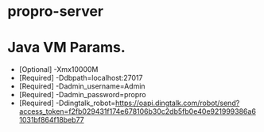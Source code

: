 # propro-server
# Java VM Params. 
 - [Optional]   -Xmx10000M 
 - [Required]   -Ddbpath=localhost:27017
 - [Required]   -Dadmin_username=Admin
 - [Required]   -Dadmin_password=propro
 - [Required]   -Ddingtalk_robot=https://oapi.dingtalk.com/robot/send?access_token=f2fb029431f174e678106b30c2db5fb0e40e921999386a61031bf864f18beb77